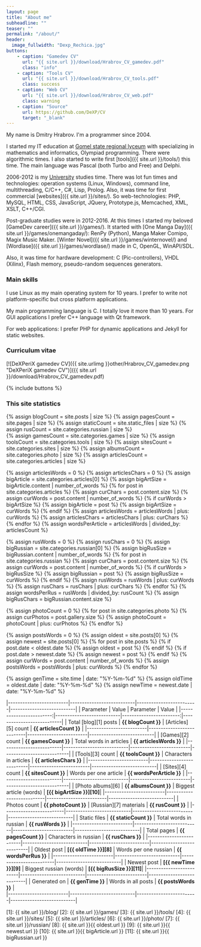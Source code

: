 ```yaml
---
layout: page
title: "About me"
subheadline: ""
teaser: ""
permalink: "/about/"
header:
  image_fullwidth: "Dexp_Rechica.jpg"
buttons:
    - caption: "Gamedev CV"
      url: "{{ site.url }}/download/Hrabrov_CV_gamedev.pdf"
      class: "info"
    - caption: "Tools CV"
      url: "{{ site.url }}/download/Hrabrov_CV_tools.pdf"
      class: success
    - caption: "Web CV"
      url: "{{ site.url }}/download/Hrabrov_CV_web.pdf"
      class: warning
    - caption: "Source"
      url: https://github.com/DeXP/CV
      target: "_blank"
---
```


My name is Dmitry Hrabrov. I'm a programmer since 2004.

I started my IT education at [Gomel state regional lyceum](http://gsrl.by/) with specializing in mathematics and informatics, Olympiad programming. There were algorithmic times. I also started to write first [tools]({{ site.url }}/tools/) this time. The main language was Pascal (both Turbo and Free) and Delphi.

2006-2012 is my [University](https://www.gstu.by/) studies time. There was lot fun times and technologies: operation systems (Linux, Windows), command line, multithreading, C/C++, C#, Lisp, Prolog. Also, it was time for first commercial [websites]({{ site.url }}/sites/). So web-technologies: PHP, MySQL, HTML, CSS, JavaScript, JQuery, Prototype.js, Memcached, XML, XSLT, C++/CGI.

Post-graduate studies were in 2012-2016. At this times I started my beloved [GameDev career]({{ site.url }}/games/). It started with [One Manga Day]({{ site.url }}/games/onemangaday/): RenPy (Python), Manga Maker Comipo, Magix Music Maker. [Winter Novel]({{ site.url }}/games/winternovel/) and [Wordlase]({{ site.url }}/games/wordlase/) made in C, OpenGL, WinAPI/SDL.

Also, it was time for hardware development: C (Pic-controllers), VHDL (Xilinx), Flash memory, pseudo-random sequences generators.


### Main skills

I use Linux as my main operating system for 10 years. I prefer to write not platform-specific but cross platform applications. 

My main programming language is C. I totally love it more than 10 years. For GUI applications I prefer C++ language with Qt framework.

For web applications: I prefer PHP for dynamic applications and Jekyll for static websites.




### Curriculum vitae

[![DeXPeriX gamedev CV]({{ site.urlimg }}other/Hrabrov_CV_gamedev.png "DeXPeriX gamedev CV")]({{ site.url }}/download/Hrabrov_CV_gamedev.pdf)

{% include buttons %}



### This site statistics

{% assign blogCount = site.posts | size %}
{% assign pagesCount = site.pages | size %}
{% assign staticCount = site.static_files | size %} 
{% assign rusCount = site.categories.russian | size %}  
{% assign gamesCount = site.categories.games | size %}
{% assign toolsCount = site.categories.tools | size %}
{% assign sitesCount = site.categories.sites | size %} 
{% assign albumsCount = site.categories.photo | size %}
{% assign articlesCount = site.categories.articles | size %}

{% assign articlesWords = 0 %}
{% assign articlesChars = 0 %}
{% assign bigArticle = site.categories.articles[0] %} 
{% assign bigArtSize = bigArticle.content | number_of_words %}
{% for post in site.categories.articles %}
	{% assign curChars = post.content.size %}
	{% assign curWords = post.content | number_of_words %}
	{% if curWords > bigArtSize %}
		{% assign bigArticle = post %}
		{% assign bigArtSize = curWords %} 
	{% endif %}
	{% assign articlesWords = articlesWords | plus: curWords %}
	{% assign articlesChars = articlesChars | plus: curChars %}
{% endfor %}
{% assign wordsPerArticle = articlesWords | divided_by: articlesCount %}

{% assign rusWords = 0 %}
{% assign rusChars = 0 %}
{% assign bigRussian = site.categories.russian[0] %} 
{% assign bigRusSize = bigRussian.content | number_of_words %}
{% for post in site.categories.russian %}
	{% assign curChars = post.content.size %}
	{% assign curWords = post.content | number_of_words %}
	{% if curWords > bigRusSize %}
		{% assign bigRussian = post %}
		{% assign bigRusSize = curWords %} 
	{% endif %}
	{% assign rusWords = rusWords | plus: curWords %}
	{% assign rusChars = rusChars | plus: curChars %}
{% endfor %}
{% assign wordsPerRus = rusWords | divided_by: rusCount %}
{% assign bigRusChars = bigRussian.content.size %}

{% assign photoCount = 0 %}
{% for post in site.categories.photo %}
	{% assign curPhotos = post.gallery.size %}
	{% assign photoCount = photoCount | plus: curPhotos %}
{% endfor %}

{% assign postsWords = 0 %}
{% assign oldest = site.posts[0] %}
{% assign newest = site.posts[0] %} 
{% for post in site.posts %}
	{% if post.date < oldest.date %}
		{% assign oldest = post %}
	{% endif %}
	{% if post.date > newest.date %}
		{% assign newest = post %}
	{% endif %}
	{% assign curWords = post.content | number_of_words %}
	{% assign postsWords = postsWords | plus: curWords %}
{% endfor %}

{% assign genTime = site.time   | date: "%Y-%m-%d" %}
{% assign oldTime = oldest.date | date: "%Y-%m-%d" %}
{% assign newTime = newest.date | date: "%Y-%m-%d" %}
 

|-------------------------|---------------------------|-------------------------|---------------------------|
| Parameter               | Value                     | Parameter               | Value                     |
|------------------------:|---------------------------|------------------------:|---------------------------|
| Total [blog][1] posts   | **{{ blogCount }}**       | [Articles][5] count     | **{{ articlesCount }}**   | 
|-------------------------|---------------------------|-------------------------|---------------------------|
| [Games][2] count        | **{{ gamesCount }}**      | Total words in articles | **{{ articlesWords }}**   |
|-------------------------|---------------------------|-------------------------|---------------------------|
| [Tools][3] count        | **{{ toolsCount }}**      | Characters in articles  | **{{ articlesChars }}**   |
|-------------------------|---------------------------|-------------------------|---------------------------|
| [Sites][4] count        | **{{ sitesCount }}**      | Words per one article   | **{{ wordsPerArticle }}** |
|-------------------------|---------------------------|-------------------------|---------------------------|
| [Photo albums][6]       | **{{ albumsCount }}**     | Biggest article (words) | **[{{ bigArtSize }}][10]**|
|-------------------------|---------------------------|-------------------------|---------------------------| 
| Photos count            | **{{ photoCount }}**      | [Russian][7] materials  | **{{ rusCount }}**        | 
|-------------------------|---------------------------|-------------------------|---------------------------|
| Static files            | **{{ staticCount }}**     | Total words in russian  | **{{ rusWords }}**        |
|-------------------------|---------------------------|-------------------------|---------------------------|
| Total pages             | **{{ pagesCount }}**      | Characters in russian   | **{{ rusChars }}**        |
|-------------------------|---------------------------|-------------------------|---------------------------|
| Oldest post             | **[{{ oldTime }}][8]**    | Words per one russian   | **{{ wordsPerRus }}**     |
|-------------------------|---------------------------|-------------------------|---------------------------|
| Newest post             | **[{{ newTime }}][9]**    | Biggest russian (words) | **[{{ bigRusSize }}][11]**| 
|-------------------------|---------------------------|-------------------------|---------------------------|
| Generated on            | **{{ genTime }}**         | Words in all posts      | **{{ postsWords }}**      |  
|-------------------------|---------------------------|-------------------------|---------------------------|


[1]: {{ site.url }}/blog/
[2]: {{ site.url }}/games/
[3]: {{ site.url }}/tools/
[4]: {{ site.url }}/sites/
[5]: {{ site.url }}/articles/
[6]: {{ site.url }}/photo/
[7]: {{ site.url }}/russian/
[8]: {{ site.url }}{{ oldest.url }}
[9]: {{ site.url }}{{ newest.url }}
[10]: {{ site.url }}{{ bigArticle.url }}
[11]: {{ site.url }}{{ bigRussian.url }}

